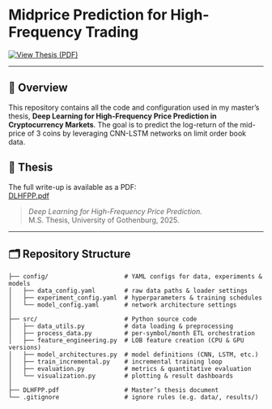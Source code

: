 # Midprice Prediction for High-Frequency Trading

[![View Thesis (PDF)](https://img.shields.io/badge/View–Thesis-blue)](DLHFPP.pdf)

---

## 📖 Overview

This repository contains all the code and configuration used in my master’s thesis, **Deep Learning for High-Frequency Price Prediction in Cryptocurrency Markets**. The goal is to predict the log-return of the mid-price of 3 coins by leveraging CNN-LSTM networks on limit order book data.

## 📄 Thesis

The full write-up is available as a PDF:  
[DLHFPP.pdf](DLHFPP.pdf)

> *Deep Learning for High-Frequency Price Prediction.*  
> M.S. Thesis, University of Gothenburg, 2025.

---

## 🗂️ Repository Structure

```text
├── config/                     # YAML configs for data, experiments & models
│   ├── data_config.yaml        # raw data paths & loader settings
│   ├── experiment_config.yaml  # hyperparameters & training schedules
│   └── model_config.yaml       # network architecture settings
│
├── src/                        # Python source code
│   ├── data_utils.py           # data loading & preprocessing
│   ├── process_data.py         # per-symbol/month ETL orchestration
│   ├── feature_engineering.py  # LOB feature creation (CPU & GPU versions)
│   ├── model_architectures.py  # model definitions (CNN, LSTM, etc.)
│   ├── train_incremental.py    # incremental training loop
│   ├── evaluation.py           # metrics & quantitative evaluation
│   └── visualization.py        # plotting & result dashboards
│
├── DLHFPP.pdf                  # Master’s thesis document
└── .gitignore                  # ignore rules (e.g. data/, results/)

